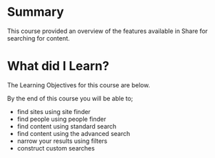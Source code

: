# Summary

This course provided an overview of the features available in Share for searching for content.

# What did I Learn?

The Learning Objectives for this course are below.

By the end of this course you will be able to; 

* find sites using site finder
* find people using people finder
* find content using standard search
* find content using the advanced search
* narrow your results using filters
* construct custom searches